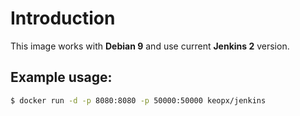 # Introduction #

This image works with **Debian 9** and use current **Jenkins 2** version.

## Example usage: ##

```bash
$ docker run -d -p 8080:8080 -p 50000:50000 keopx/jenkins
```

